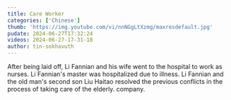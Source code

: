 ```yaml
---
title: Care Worker
categories: ['Chinese']
thumb: 'https://img.youtube.com/vi/nnNGgLtXzmg/maxresdefault.jpg'
pudate: 2024-06-27T17:32:24
videos: 2024-06-27-17-31-18
author: tin-sokhavuth
---
```

After being laid off, Li Fannian and his wife went to the hospital to work as nurses. Li Fannian's master was hospitalized due to illness. Li Fannian and the old man's second son Liu Haitao resolved the previous conflicts in the process of taking care of the elderly. company.